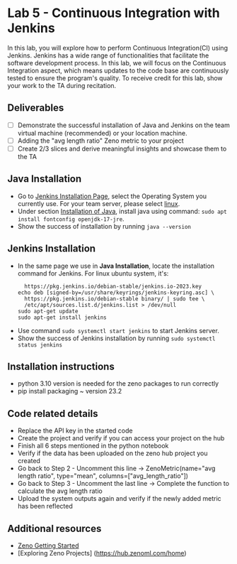 # Lab 5 - Continuous Integration with Jenkins

In this lab, you will explore how to perform Continuous Integration(CI) using Jenkins.
Jenkins has a wide range of functionalities that facilitate the software development process. In this lab, we will focus on the Continuous Integration aspect, which means updates to the code base are continuously tested to ensure the program's quality.
To receive credit for this lab, show your work to the TA during recitation.

## Deliverables
- [ ] Demonstrate the successful installation of Java and Jenkins on the team virtual machine (recommended) or your location machine.
- [ ] Adding the "avg length ratio" Zeno metric to your project
- [ ] Create 2/3 slices and derive meaningful insights and showcase them to the TA 

## Java Installation
- Go to [Jenkins Installation Page](https://www.jenkins.io/doc/book/installing/), select the Operating System you currently use. For your team server, please select [linux](https://www.jenkins.io/doc/book/installing/linux/).
- Under section [Installation of Java](https://www.jenkins.io/doc/book/installing/linux/#installation-of-java), install java using command: `sudo apt install fontconfig openjdk-17-jre`.
- Show the success of installation by running `java --version`

## Jenkins Installation
- In the same page we use in **Java Installation**, locate the installation command for Jenkins. For linux ubuntu system, it's:
  ```sudo wget -O /usr/share/keyrings/jenkins-keyring.asc \
    https://pkg.jenkins.io/debian-stable/jenkins.io-2023.key
  echo deb [signed-by=/usr/share/keyrings/jenkins-keyring.asc] \
    https://pkg.jenkins.io/debian-stable binary/ | sudo tee \
    /etc/apt/sources.list.d/jenkins.list > /dev/null
  sudo apt-get update
  sudo apt-get install jenkins
  ```
- Use command `sudo systemctl start jenkins` to start Jenkins server.
- Show the success of Jenkins installation by running `sudo systemctl status jenkins`

## Installation instructions
- python 3.10 version is needed for the zeno packages to run correctly
- pip install packaging ~ version 23.2

## Code related details
- Replace the API key in the started code
- Create the project and verify if you can access your project on the hub
- Finish all 6 steps mentioned in the python notebook 
- Verify if the data has been uploaded on the zeno hub project you created
- Go back to Step 2 - Uncomment this line -> ZenoMetric(name="avg length ratio", type="mean", columns=["avg_length_ratio"])
- Go back to Step 3 - Uncomment the last line -> Complete the function to calculate the avg length ratio
- Upload the system outputs again and verify if the newly added metric has been reflected

## Additional resources
- [Zeno Getting Started](https://zenoml.com/docs/intro)
- [Exploring Zeno Projects] (https://hub.zenoml.com/home)

